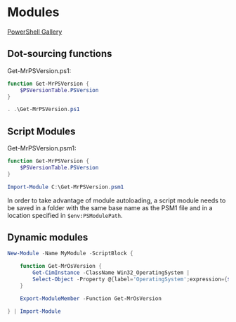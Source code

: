# Modules
[PowerShell Gallery](https://www.powershellgallery.com/)

## Dot-sourcing functions
Get-MrPSVersion.ps1:
```powershell
function Get-MrPSVersion {
    $PSVersionTable.PSVersion
}
```

```powershell
. .\Get-MrPSVersion.ps1
```

## Script Modules
Get-MrPSVersion.psm1:
```powershell
function Get-MrPSVersion {
    $PSVersionTable.PSVersion
}
```

```powershell
Import-Module C:\Get-MrPSVersion.psm1
```

In order to take advantage of module autoloading, a script module needs to be saved in a folder with the same base name as the PSM1 file and in a location specified in `$env:PSModulePath`.

## Dynamic modules
```powershell
New-Module -Name MyModule -ScriptBlock {

    function Get-MrOsVersion {
        Get-CimInstance -ClassName Win32_OperatingSystem |
        Select-Object -Property @{label='OperatingSystem';expression={$_.Caption}}
    }

    Export-ModuleMember -Function Get-MrOsVersion

} | Import-Module
```